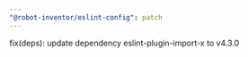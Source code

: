 ```yaml
---
"@robot-inventor/eslint-config": patch
---
```


fix(deps): update dependency eslint-plugin-import-x to v4.3.0
